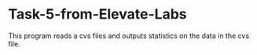 # Task-5-from-Elevate-Labs
This program reads a cvs files and outputs statistics on the data in the cvs file.
